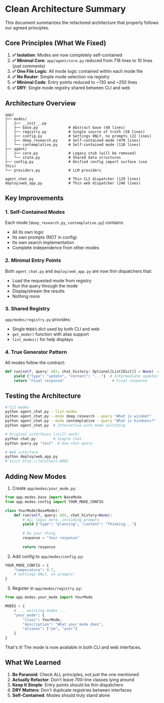 # Clean Architecture Summary

This document summarizes the refactored architecture that properly follows our agreed principles.

## Core Principles (What We Fixed)

1. **✅ Isolation**: Modes are now completely self-contained
2. **✅ Minimal Core**: `app/agent/core.py` reduced from 718 lines to 10 lines (just comments)
3. **✅ One File Logic**: All mode logic contained within each mode file
4. **✅ No Router**: Simple mode selection via registry
5. **✅ Minimal Code**: Entry points reduced to ~130 and ~250 lines
6. **✅ DRY**: Single mode registry shared between CLI and web

## Architecture Overview

```
app/
├── modes/
│   ├── __init__.py
│   ├── base.py              # Abstract base (48 lines)
│   ├── registry.py          # Single source of truth (58 lines)
│   ├── config.py            # Settings ONLY, no prompts (22 lines)
│   ├── deep_research.py     # Self-contained mode (470 lines)
│   └── contemplative.py     # Self-contained mode (110 lines)
├── agent/
│   ├── core.py              # Legacy stub (will be removed)
│   └── state.py             # Shared data structures
├── config.py                # Unified config import surface (use this)
└── providers.py             # LLM providers

agent_chat.py                # Thin CLI dispatcher (129 lines)
deploy/web_app.py            # Thin web dispatcher (246 lines)
```

## Key Improvements

### 1. Self-Contained Modes
Each mode (`deep_research.py`, `contemplative.py`) contains:
- All its own logic
- Its own prompts (NOT in config)
- Its own search implementation
- Complete independence from other modes

### 2. Minimal Entry Points
Both `agent_chat.py` and `deploy/web_app.py` are now thin dispatchers that:
- Load the requested mode from registry
- Run the query through the mode
- Display/stream the results
- Nothing more

### 3. Shared Registry
`app/modes/registry.py` provides:
- Single `MODES` dict used by both CLI and web
- `get_mode()` function with alias support
- `list_modes()` for help displays

### 4. True Generator Pattern
All modes follow the contract:
```python
def run(self, query: str, chat_history: Optional[List[Dict]] = None) -> Generator[Dict[str, Any], None, str]:
    yield {"type": "update", "content": "..."}  # Intermediate updates
    return "Final response"                      # Final response
```

## Testing the Architecture

```bash
# CLI modes
python agent_chat.py --list-modes
python agent_chat.py --mode deep_research --query "What is wisdom?"
python agent_chat.py --mode contemplative --query "What is kindness?"
python agent_chat.py  # Interactive with mode switching

# Original interfaces (still work)
python chat.py        # Simple chat
python query.py "test"  # One-shot query

# Web interface
python deploy/web_app.py
# Visit http://localhost:8001
```

## Adding New Modes

1. Create `app/modes/your_mode.py`:
```python
from app.modes.base import BaseMode
from app.modes.config import YOUR_MODE_CONFIG

class YourMode(BaseMode):
    def run(self, query: str, chat_history=None):
        # ALL logic here, including prompts
        yield {"type": "planning", "content": "Thinking..."}
        
        # Do your thing
        response = "Your response"
        
        return response
```

2. Add config to `app/modes/config.py`:
```python
YOUR_MODE_CONFIG = {
    "temperature": 0.7,
    # Settings ONLY, no prompts!
}
```

3. Register in `app/modes/registry.py`:
```python
from app.modes.your_mode import YourMode

MODES = {
    # ... existing modes ...
    "your_mode": {
        "class": YourMode,
        "description": "What your mode does",
        "aliases": ["ym", "your"]
    }
}
```

That's it! The mode is now available in both CLI and web interfaces.

## What We Learned

1. **Be Paranoid**: Check ALL principles, not just the one mentioned
2. **Actually Refactor**: Don't leave 700-line classes lying around
3. **Keep It Simple**: Entry points should be thin dispatchers
4. **DRY Matters**: Don't duplicate registries between interfaces
5. **Self-Contained**: Modes should truly stand alone
